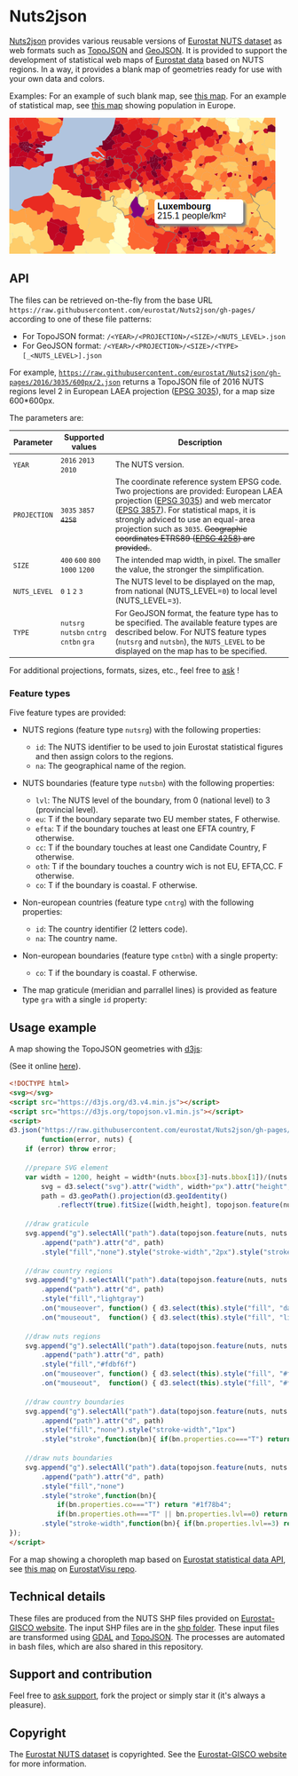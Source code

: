 # Nuts2json

[Nuts2json](https://github.com/eurostat/Nuts2json) provides various reusable versions of [Eurostat NUTS dataset](http://ec.europa.eu/eurostat/web/nuts/overview) as web formats such as [TopoJSON](https://github.com/mbostock/topojson/wiki) and [GeoJSON](http://geojson.org/). It is provided to support the development of statistical web maps of [Eurostat data](http://ec.europa.eu/eurostat/) based on NUTS regions. In a way, it provides a blank map of geometries ready for use with your own data and colors.

Examples: For an example of such blank map, see [this map](http://eurostat.github.io/Nuts2json/examples/overview.html?proj=3035&lvl=3&s=1000&y=2016). For an example of statistical map, see [this map](http://eurostat.github.io/EurostatVisu/population_map.html?proj=3035&lvl=3&s=1000&time=2016) showing population in Europe.

[![Example](img/ex_population.png)](http://eurostat.github.io/EurostatVisu/population_map.html?proj=3035&lvl=3&s=1000&time=2016)

## API

The files can be retrieved on-the-fly from the base URL `https://raw.githubusercontent.com/eurostat/Nuts2json/gh-pages/` according to one of these file patterns:

- For TopoJSON format: `/<YEAR>/<PROJECTION>/<SIZE>/<NUTS_LEVEL>.json`
- For GeoJSON format: `/<YEAR>/<PROJECTION>/<SIZE>/<TYPE>[_<NUTS_LEVEL>].json`

For example, [`https://raw.githubusercontent.com/eurostat/Nuts2json/gh-pages/2016/3035/600px/2.json`](https://raw.githubusercontent.com/eurostat/Nuts2json/gh-pages/2016/3035/600px/2.json)</a> returns a TopoJSON file of 2016 NUTS regions level 2 in European LAEA projection ([EPSG 3035](http://spatialreference.org/ref/epsg/etrs89-etrs-laea/)), for a map size 600*600px.

The parameters are:

| Parameter | Supported values | Description |
| ------------- | ------------- |-------------|
| `YEAR` | `2016` `2013` `2010` | The NUTS version. |
| `PROJECTION` | `3035` `3857` ~~`4258`~~ | The coordinate reference system EPSG code. Two projections are provided: European LAEA projection ([EPSG 3035](http://spatialreference.org/ref/epsg/etrs89-etrs-laea/)) and web mercator ([EPSG 3857](http://spatialreference.org/ref/sr-org/7483/)). For statistical maps, it is strongly adviced to use an equal-area projection such as `3035`. ~~Geographic coordinates ETRS89 ([EPSG 4258](http://spatialreference.org/ref/epsg/4258/)) are provided.~~. |
| `SIZE` | `400` `600` `800` `1000` `1200` | The intended map width, in pixel. The smaller the value, the stronger the simplification. |
| `NUTS_LEVEL` | `0` `1` `2` `3` | The NUTS level to be displayed on the map, from national (NUTS_LEVEL=`0`) to local level (NUTS_LEVEL=`3`). |
| `TYPE` | `nutsrg` `nutsbn` `cntrg` `cntbn` `gra` | For GeoJSON format, the feature type has to be specified. The available feature types are described below. For NUTS feature types (`nutsrg` and `nutsbn`), the `NUTS_LEVEL` to be displayed on the map has to be specified.  |

For additional projections, formats, sizes, etc., feel free to [ask](https://github.com/eurostat/Nuts2json/issues/new) !

### Feature types

Five feature types are provided:

- NUTS regions (feature type `nutsrg`) with the following properties:
  - `id`: The NUTS identifier to be used to join Eurostat statistical figures and then assign colors to the regions.
  - `na`: The geographical name of the region.

- NUTS boundaries (feature type `nutsbn`) with the following properties:
  - `lvl`: The NUTS level of the boundary, from 0 (national level) to 3 (provincial level).
  - `eu`: T if the boundary separate two EU member states, F otherwise.
  - `efta`: T if the boundary touches at least one EFTA country, F otherwise.
  - `cc`: T if the boundary touches at least one Candidate Country, F otherwise.
  - `oth`: T if the boundary touches a country wich is not EU, EFTA,CC. F otherwise.
  - `co`: T if the boundary is coastal. F otherwise.

- Non-european countries (feature type `cntrg`) with the following properties:
  - `id`: The country identifier (2 letters code).
  - `na`: The country name.

- Non-european boundaries (feature type `cntbn`) with a single property:
  - `co`: T if the boundary is coastal. F otherwise.

- The map graticule (meridian and parrallel lines) is provided as feature type `gra` with a single `id` property:

## Usage example

A map showing the TopoJSON geometries with [d3js](https://d3js.org/):

(See it online [here](https://eurostat.github.io/Nuts2json/examples/usage.html)).

```html
<!DOCTYPE html>
<svg></svg>
<script src="https://d3js.org/d3.v4.min.js"></script>
<script src="https://d3js.org/topojson.v1.min.js"></script>
<script>
d3.json("https://raw.githubusercontent.com/eurostat/Nuts2json/gh-pages/2016/3035/1200px/3.json",
		function(error, nuts) {
	if (error) throw error;

	//prepare SVG element
	var width = 1200, height = width*(nuts.bbox[3]-nuts.bbox[1])/(nuts.bbox[2]-nuts.bbox[0]),
		svg = d3.select("svg").attr("width", width+"px").attr("height", height+"px")
		path = d3.geoPath().projection(d3.geoIdentity()
			.reflectY(true).fitSize([width,height], topojson.feature(nuts, nuts.objects.gra)));

	//draw graticule
	svg.append("g").selectAll("path").data(topojson.feature(nuts, nuts.objects.gra).features).enter()
		.append("path").attr("d", path)
		.style("fill","none").style("stroke-width","2px").style("stroke","lightgray");

	//draw country regions
	svg.append("g").selectAll("path").data(topojson.feature(nuts, nuts.objects.cntrg).features).enter()
		.append("path").attr("d", path)
		.style("fill","lightgray")
		.on("mouseover", function() { d3.select(this).style("fill", "darkgray");  })
		.on("mouseout",  function() { d3.select(this).style("fill", "lightgray"); });

	//draw nuts regions
	svg.append("g").selectAll("path").data(topojson.feature(nuts, nuts.objects.nutsrg).features).enter()
		.append("path").attr("d", path)
		.style("fill","#fdbf6f")
		.on("mouseover", function() { d3.select(this).style("fill", "#ff7f00"); })
		.on("mouseout",  function() { d3.select(this).style("fill", "#fdbf6f"); });

	//draw country boundaries
	svg.append("g").selectAll("path").data(topojson.feature(nuts, nuts.objects.cntbn).features).enter()
		.append("path").attr("d", path)
		.style("fill","none").style("stroke-width","1px")
		.style("stroke",function(bn){ if(bn.properties.co==="T") return "#1f78b4"; return "white"; });

	//draw nuts boundaries
	svg.append("g").selectAll("path").data(topojson.feature(nuts, nuts.objects.nutsbn).features).enter()
		.append("path").attr("d", path)
		.style("fill","none")
		.style("stroke",function(bn){
			if(bn.properties.co==="T") return "#1f78b4";
			if(bn.properties.oth==="T" || bn.properties.lvl==0) return "white"; return "#333"; })
		.style("stroke-width",function(bn){ if(bn.properties.lvl==3) return "0.5px"; return "1px"; });
});
</script>
```

For a map showing a choropleth map based on [Eurostat statistical data API](http://ec.europa.eu/eurostat/web/json-and-unicode-web-services/getting-started/rest-request), see [this map](http://eurostat.github.io/EurostatVisu/population_map.html) on [EurostatVisu repo](https://github.com/eurostat/EurostatVisu/blob/gh-pages/population_map.html).

## Technical details

These files are produced from the NUTS SHP files provided on [Eurostat-GISCO website](http://ec.europa.eu/eurostat/web/gisco/geodata/reference-data/administrative-units-statistical-units/nuts). The input SHP files are in the [shp folder](/shp). These input files are transformed using [GDAL](http://www.gdal.org/) and [TopoJSON](https://github.com/mbostock/topojson/wiki). The processes are automated in bash files, which are also shared in this repository.

## Support and contribution

Feel free to [ask support](https://github.com/eurostat/Nuts2json/issues/new), fork the project or simply star it (it's always a pleasure).

## Copyright

The [Eurostat NUTS dataset](http://ec.europa.eu/eurostat/web/nuts/overview) is copyrighted. See the [Eurostat-GISCO website](http://ec.europa.eu/eurostat/web/gisco/geodata/reference-data/administrative-units-statistical-units/nuts) for more information.
